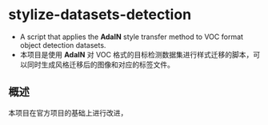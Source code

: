 # stylize-datasets-detection
- A script that applies the **AdaIN** style transfer method to VOC format object detection datasets.
- 本项目是使用 **AdaIN** 对 VOC 格式的目标检测数据集进行样式迁移的脚本，可以同时生成风格迁移后的图像和对应的标签文件。

## 概述
本项目在官方项目的基础上进行改进，